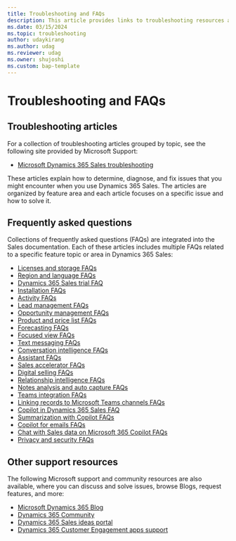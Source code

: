 ```yaml
---
title: Troubleshooting and FAQs
description: This article provides links to troubleshooting resources and frequently asked question articles for Dynamics 365 Sales.
ms.date: 03/15/2024
ms.topic: troubleshooting
author: udaykirang
ms.author: udag
ms.reviewer: udag
ms.owner: shujoshi
ms.custom: bap-template
---
```

# Troubleshooting and FAQs

## Troubleshooting articles

For a collection of troubleshooting articles grouped by topic, see the following site provided by Microsoft Support:

- [Microsoft Dynamics 365 Sales troubleshooting](/troubleshoot/dynamics-365/sales/welcome-sales)

These articles explain how to determine, diagnose, and fix issues that you might encounter when you use Dynamics 365 Sales. The articles are organized by feature area and each article focuses on a specific issue and how to solve it.

## Frequently asked questions

Collections of frequently asked questions (FAQs) are integrated into the Sales documentation. Each of these articles includes multiple FAQs related to a specific feature topic or area in Dynamics 365 Sales:

- [Licenses and storage FAQs](faq-licenses-storage.md)
- [Region and language FAQs](faq-region-language.md)
- [Dynamics 365 Sales trial FAQ](sales-trial-faq.md)
- [Installation FAQs](faq-installation.md)
- [Activity FAQs](faq-activity.md)
- [Lead management FAQs](faq-lead.md)
- [Opportunity management FAQs](faq-opportunity.md)
- [Product and price list FAQs](faq-product-price-list.md)
- [Forecasting FAQs](faq-forecasting.md)
- [Focused view FAQs](faq-focused-view.md)
- [Text messaging FAQs](faq-text-messaging.md)
- [Conversation intelligence FAQs](faq-conversation-intelligence.md)
- [Assistant FAQs](faq-assistant.md)
- [Sales accelerator FAQs](faq-sales-accelerator.md)
- [Digital selling FAQs](faq-digital-selling.md)
- [Relationship intelligence FAQs](faq-relationship-intelligence.md)
- [Notes analysis and auto capture FAQs](faq-notes-analysis-auto-capture.md)
- [Teams integration FAQs](teams-integration/message-extensions-faq.md)
- [Linking records to Microsoft Teams channels FAQs](teams-integration/link-records-to-teams-faq.md)
- [Copilot in Dynamics 365 Sales FAQ](sales-copilot-faq.md)
- [Summarization with Copilot FAQs](faqs-sales-copilot-for-summarization.md)
- [Copilot for emails FAQs](faqs-sales-copilot-for-email.md)
- [Chat with Sales data on Microsoft 365 Copilot FAQs](microsoft-365-copilot-for-sales.md)
- [Privacy and security FAQs](sales-privacy-faqs.md)

## Other support resources

The following Microsoft support and community resources are also available, where you can discuss and solve issues, browse Blogs, request features, and more:

- [Microsoft Dynamics 365 Blog](https://cloudblogs.microsoft.com/dynamics365/?source=dynamicsaxscm)
- [Dynamics 365 Community](https://community.dynamics.com/)
- [Dynamics 365 Sales ideas portal](https://experience.dynamics.com/ideas/categories/?forum=3d83d841-984b-ea11-a812-000d3a579c39&forumName=Dynamics%20365%20Sales)
- [Dynamics 365 Customer Engagement apps support](https://admin.powerplatform.microsoft.com/support)


